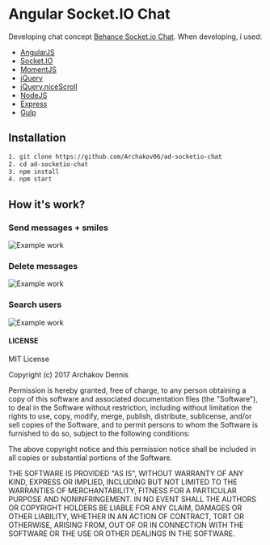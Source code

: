 # Angular Socket.IO Chat

Developing chat concept [Behance Socket.io Chat](https://www.behance.net/gallery/44557731/Socketio-Chat). When developing, i used:

* [AngularJS](http://angularjs.org)
* [Socket.IO](http://socket.io)
* [MomentJS](https://momentjs.com/)
* [jQuery](https://jquery.com/)
* [jQuery.niceScroll](https://github.com/inuyaksa/jquery.nicescroll)
* [NodeJS](http://nodejs.org)
* [Express](http://expressjs.com)
* [Gulp](http://gulpjs.com)

## Installation

```bash
1. git clone https://github.com/Archakov06/ad-socketio-chat
2. cd ad-socketio-chat
3. npm install
4. npm start
```

## How it's work?

### Send messages + smiles
![Example work](https://archakov.im/uploads/ad-socketio-chat-1.gif)


### Delete messages
![Example work](https://archakov.im/uploads/ad-socketio-chat-2.gif)

### Search users

![Example work](https://archakov.im/uploads/ad-socketio-chat-3.gif)

#### LICENSE

MIT License

Copyright (c) 2017 Archakov Dennis

Permission is hereby granted, free of charge, to any person obtaining a copy
of this software and associated documentation files (the "Software"), to deal
in the Software without restriction, including without limitation the rights
to use, copy, modify, merge, publish, distribute, sublicense, and/or sell
copies of the Software, and to permit persons to whom the Software is
furnished to do so, subject to the following conditions:

The above copyright notice and this permission notice shall be included in all
copies or substantial portions of the Software.

THE SOFTWARE IS PROVIDED "AS IS", WITHOUT WARRANTY OF ANY KIND, EXPRESS OR
IMPLIED, INCLUDING BUT NOT LIMITED TO THE WARRANTIES OF MERCHANTABILITY,
FITNESS FOR A PARTICULAR PURPOSE AND NONINFRINGEMENT. IN NO EVENT SHALL THE
AUTHORS OR COPYRIGHT HOLDERS BE LIABLE FOR ANY CLAIM, DAMAGES OR OTHER
LIABILITY, WHETHER IN AN ACTION OF CONTRACT, TORT OR OTHERWISE, ARISING FROM,
OUT OF OR IN CONNECTION WITH THE SOFTWARE OR THE USE OR OTHER DEALINGS IN THE
SOFTWARE.